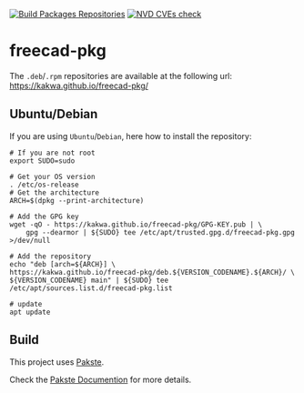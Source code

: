 [![Build Packages Repositories](https://github.com/kakwa/freecad-pkg/actions/workflows/repos.yml/badge.svg)](https://github.com/kakwa/freecad-pkg/actions/workflows/repos.yml)
[![NVD CVEs check](https://github.com/kakwa/freecad-pkg/actions/workflows/vulncheck.yml/badge.svg)](https://github.com/kakwa/freecad-pkg/actions/workflows/vulncheck.yml)

# freecad-pkg

The `.deb`/`.rpm` repositories are available at the following url: https://kakwa.github.io/freecad-pkg/

## Ubuntu/Debian

If you are using `Ubuntu`/`Debian`, here how to install the repository:

```shell
# If you are not root
export SUDO=sudo

# Get your OS version
. /etc/os-release
# Get the architecture
ARCH=$(dpkg --print-architecture)

# Add the GPG key
wget -qO - https://kakwa.github.io/freecad-pkg/GPG-KEY.pub | \
    gpg --dearmor | ${SUDO} tee /etc/apt/trusted.gpg.d/freecad-pkg.gpg >/dev/null

# Add the repository
echo "deb [arch=${ARCH}] \
https://kakwa.github.io/freecad-pkg/deb.${VERSION_CODENAME}.${ARCH}/ \
${VERSION_CODENAME} main" | ${SUDO} tee /etc/apt/sources.list.d/freecad-pkg.list

# update
apt update
```
## Build

This project uses [Pakste](https://github.com/kakwa/pakste).

Check the [Pakste Documention](https://kakwa.github.io/pakste/) for more details.

